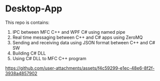 # Desktop-App
This repo is contains:
1. IPC between MFC C++ and WPF C# using named pipe
2. Real time messaging between C++ and C# apps using ZeroMQ
3. Sending and receiving data using JSON format between C++ and C# SW
4. Building C# DLL
5. Using C# DLL to MFC C++ program 

https://github.com/user-attachments/assets/f4c59299-e1ec-48e6-8f2f-3938a4857902

